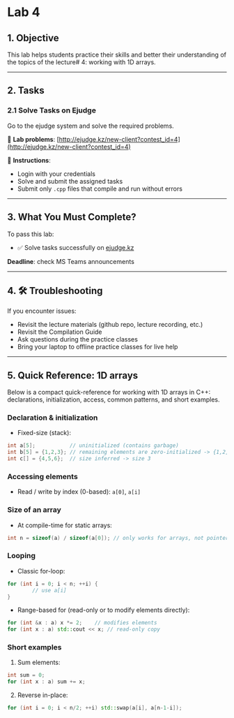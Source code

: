 # Lab 4

## 1. Objective

This lab helps students practice their skills and better their understanding of the topics of the lecture# 4:  working with 1D arrays.

---

## 2. Tasks

### 2.1 Solve Tasks on Ejudge

Go to the ejudge system and solve the required problems.

🔗 **Lab problems**: [http://ejudge.kz/new-client?contest_id=4](http://ejudge.kz/new-client?contest_id=4)

📝 **Instructions**:
- Login with your credentials
- Solve and submit the assigned tasks
- Submit only `.cpp` files that compile and run without errors
---

## 3. What You Must Complete?

To pass this lab:

- ✅ Solve tasks successfully on [ejudge.kz](http://ejudge.kz/new-client?contest_id=4)

**Deadline**: check MS Teams announcements

---

## 4. 🛠 Troubleshooting

If you encounter issues:

- Revisit the lecture materials (github repo, lecture recording, etc.)
- Revisit the Compilation Guide
- Ask questions during the practice classes
- Bring your laptop to offline practice classes for live help

---

## 5. Quick Reference: 1D arrays

Below is a compact quick-reference for working with 1D arrays in C++: declarations, initialization, access, common patterns, and short examples.

### Declaration & initialization

- Fixed-size (stack):

```cpp
int a[5];           // uninitialized (contains garbage)
int b[5] = {1,2,3}; // remaining elements are zero-initialized -> {1,2,3,0,0}
int c[] = {4,5,6};  // size inferred -> size 3
```

### Accessing elements

- Read / write by index (0-based): `a[0]`, `a[i]`

### Size of an array

- At compile-time for static arrays:

```cpp
int n = sizeof(a) / sizeof(a[0]); // only works for arrays, not pointers
```

### Looping

- Classic for-loop:

```cpp
for (int i = 0; i < n; ++i) {
		// use a[i]
}
```

- Range-based for (read-only or to modify elements directly):

```cpp
for (int &x : a) x *= 2;    // modifies elements
for (int x : a) std::cout << x; // read-only copy
```

### Short examples

1) Sum elements:

```cpp
int sum = 0;
for (int x : a) sum += x;
```

2) Reverse in-place:

```cpp
for (int i = 0; i < n/2; ++i) std::swap(a[i], a[n-1-i]);
```